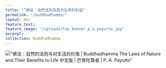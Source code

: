 ```yaml
---
title: "“佛法：自然法则及其对生命的利益"
permalink: "/buddhadhamma/"
layout: doc
feature_text: 
feature_image: "/uploads/top_banner_p.a.payutto.jpg"
excerpt: 
collection: buddhadhamma
---
```


!["佛法：自然的法则与对生活的价值 \| Buddhadhamma The Laws of Nature and Their Benefits to Life 中文版 \| 巴育陀尊者 \| P. A. Payutto”](/uploads/buddhadhamma/includes/images/buddhadhamma-cover-front.jpg)